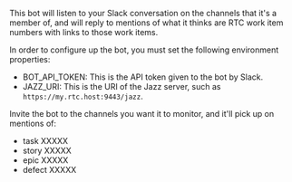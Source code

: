 This bot will listen to your Slack conversation on the channels that it's a member of, and will reply to mentions of what it thinks are RTC work item numbers with links to those work items.

In order to configure up the bot, you must set the following environment properties:

 - BOT_API_TOKEN: This is the API token given to the bot by Slack.
 - JAZZ_URI: This is the URI of the Jazz server, such as `https://my.rtc.host:9443/jazz`.

Invite the bot to the channels you want it to monitor, and it'll pick up on mentions of:

 - task XXXXX
 - story XXXXX
 - epic XXXXX
 - defect XXXXX
